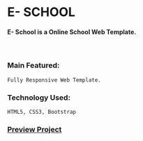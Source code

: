 # E- SCHOOL
#### E- School is a Online School Web Template.

<br />

### Main Featured:
    Fully Responsive Web Template.

### Technology Used:
    HTML5, CSS3, Bootstrap
### [Preview Project](https://romanakhatun.github.io/e-school/)
